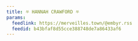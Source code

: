 ```yaml
---
title: ⛧ HANNAH CRAWFORD ⛧
params:
  feedlink: https://merveilles.town/@embyr.rss
  feedid: b43bfaf8d55cce388748de7a86433af6
---
```

